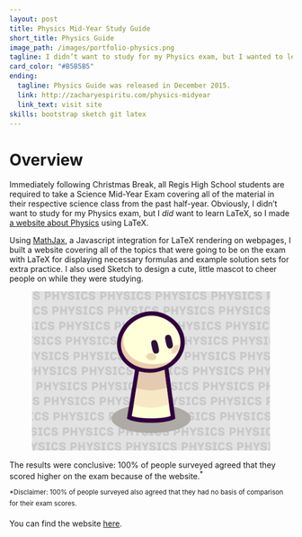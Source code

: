 ```yaml
---
layout: post
title: Physics Mid-Year Study Guide
short_title: Physics Guide
image_path: /images/portfolio-physics.png
tagline: I didn’t want to study for my Physics exam, but I wanted to learn LaTeX, so I made this instead
card_color: "#B5B5B5"
ending:
  tagline: Physics Guide was released in December 2015.
  link: http://zacharyespiritu.com/physics-midyear
  link_text: visit site
skills: bootstrap sketch git latex
---
```


# Overview

Immediately following Christmas Break, all Regis High School students are required to take a Science Mid-Year Exam covering all of the material in their respective science class from the past half-year. Obviously, I didn’t want to study for my Physics exam, but I *did* want to learn LaTeX, so I made [a website about Physics][physics-midyear-guide] using LaTeX.

Using [MathJax][mathjax-website], a Javascript integration for LaTeX rendering on webpages, I built a website covering all of the topics that were going to be on the exam with LaTeX for displaying necessary formulas and example solution sets for extra practice. I also used Sketch to design a cute, little mascot to cheer people on while they were studying.

<figure class="lazyload">
    <img class="responsive-image lazyload" src="/images/portfolio-physics.png">
</figure>

The results were conclusive: 100% of people surveyed agreed that they scored higher on the exam because of the website.<sup>*</sup>

<sup>*Disclaimer: 100% of people surveyed also agreed that they had no basis of comparison for their exam scores.</sup>

You can find the website [here][physics-midyear-guide].

[mathjax-website]:       https://www.mathjax.org/
[physics-midyear-guide]: http://zacharyespiritu.com/physics-midyear
